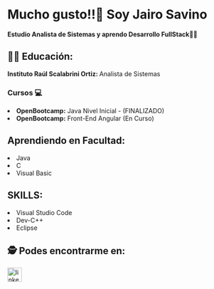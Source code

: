 <!DOCTYPE html>
<html lang="en">
<head>
    <meta charset="UTF-8">
    <meta http-equiv="X-UA-Compatible" content="IE=edge">
    <meta name="viewport" content="width=device-width, initial-scale=1.0">
</head>
<body>
   <h1>Mucho gusto!!👋 Soy Jairo Savino </h1>
   <strong><p>Estudio Analista de Sistemas y aprendo Desarrollo FullStack👩‍💻</p></strong>
 
 
   <h2>👩‍🎓 Educación:</h2>

   <div>
     <p><strong>Instituto Raúl Scalabrini Ortiz: </strong> Analista de Sistemas</p>
   </div>

   <h3>Cursos 💻</h3>
   <div>
       <li><strong>OpenBootcamp:</strong> Java Nivel Inicial - (FINALIZADO)</li>
      <li><strong>OpenBootcamp:</strong> Front-End Angular (En Curso)</li>    
       
   </div>
   
<h2>Aprendiendo en Facultad:</h2>
      <li>Java</li>
      <li>C</li>
      <li>Visual Basic</li>
  </div>
  <h2>SKILLS:</h2>
  <div>
     <li>Visual Studio Code</li>
     <li>Dev-C++</li>
     <li>Eclipse</li>
  </div>  
    <h2>🕵 Podes encontrarme en: </h2>
    <div>
    <a href="www.linkedin.com/in/jairosavino" target="blank" rel="noopener">
        <img src='https://cdn.jsdelivr.net/npm/simple-icons@3.0.1/icons/linkedin.svg' alt='linkedin' height='32'> 
        </a>
      </div>
  
</body>
</html>
